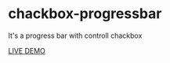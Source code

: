 # chackbox-progressbar
It's a progress bar with controll chackbox

[LIVE DEMO](https://raihanhosen01.github.io/chackbox-progressbar/)
